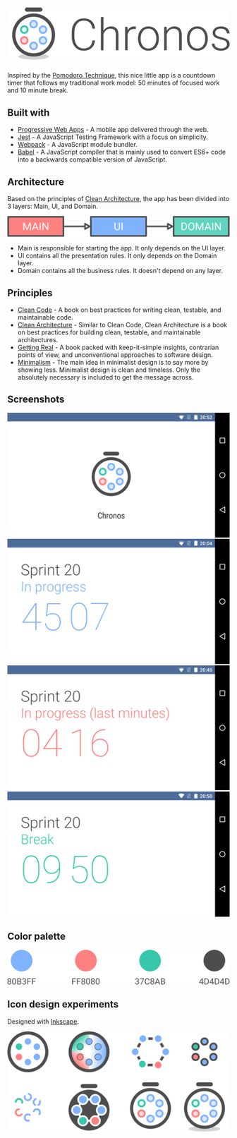# ![](design/header.svg)
Inspired by the [Pomodoro Technique](https://en.wikipedia.org/wiki/Pomodoro_Technique), this nice little app is a countdown timer that follows my traditional work model: 50 minutes of focused work and 10 minute break.

## Built with
* [Progressive Web Apps](https://developers.google.com/web/progressive-web-apps/) - A mobile app delivered through the web.
* [Jest](https://jestjs.io/) - A JavaScript Testing Framework with a focus on simplicity.
* [Webpack](https://webpack.js.org/) - A JavaScript module bundler.
* [Babel](https://babeljs.io/) - A JavaScript compiler that is mainly used to convert ES6+ code into a backwards compatible version of JavaScript.

## Architecture
Based on the principles of [Clean Architecture](https://blog.cleancoder.com/uncle-bob/2012/08/13/the-clean-architecture.html), the app has been divided into 3 layers: Main, UI, and Domain.

![](design/architecture.svg)

* Main is responsible for starting the app. It only depends on the UI layer.
* UI contains all the presentation rules. It only depends on the Domain layer.
* Domain contains all the business rules. It doesn't depend on any layer.

## Principles
* [Clean Code](https://www.amazon.com/Clean-Code-Handbook-Software-Craftsmanship/dp/0132350882) - A book on best practices for writing clean, testable, and maintainable code.
* [Clean Architecture](https://www.amazon.com/Clean-Architecture-Craftsmans-Software-Structure/dp/0134494164) - Similar to Clean Code, Clean Architecture is a book on best practices for building clean, testable, and maintainable architectures.
* [Getting Real](https://basecamp.com/books/getting-real) - A book packed with keep-it-simple insights, contrarian points of view, and unconventional approaches to software design.
* [Minimalism](https://visme.co/blog/minimalist-graphic-design/) - The main idea in minimalist design is to say more by showing less. Minimalist design is clean and timeless. Only the absolutely necessary is included to get the message across.

## Screenshots
![](design/screenshots/01.png)
![](design/screenshots/02.png)
![](design/screenshots/03.png)
![](design/screenshots/04.png)

## Color palette
![](design/color-palette.svg)

## Icon design experiments
Designed with [Inkscape](https://inkscape.org/).


![](design/icon-design-experiments.svg)